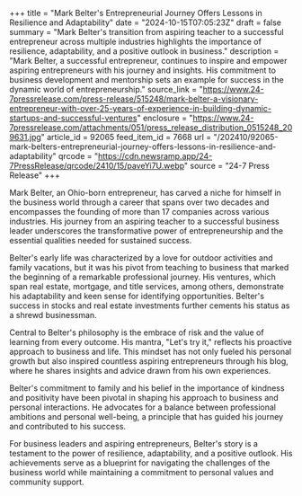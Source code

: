 +++
title = "Mark Belter's Entrepreneurial Journey Offers Lessons in Resilience and Adaptability"
date = "2024-10-15T07:05:23Z"
draft = false
summary = "Mark Belter's transition from aspiring teacher to a successful entrepreneur across multiple industries highlights the importance of resilience, adaptability, and a positive outlook in business."
description = "Mark Belter, a successful entrepreneur, continues to inspire and empower aspiring entrepreneurs with his journey and insights. His commitment to business development and mentorship sets an example for success in the dynamic world of entrepreneurship."
source_link = "https://www.24-7pressrelease.com/press-release/515248/mark-belter-a-visionary-entrepreneur-with-over-25-years-of-experience-in-building-dynamic-startups-and-successful-ventures"
enclosure = "https://www.24-7pressrelease.com/attachments/051/press_release_distribution_0515248_209631.jpg"
article_id = 92065
feed_item_id = 7668
url = "/202410/92065-mark-belters-entrepreneurial-journey-offers-lessons-in-resilience-and-adaptability"
qrcode = "https://cdn.newsramp.app/24-7PressRelease/qrcode/2410/15/paveYi7U.webp"
source = "24-7 Press Release"
+++

<p>Mark Belter, an Ohio-born entrepreneur, has carved a niche for himself in the business world through a career that spans over two decades and encompasses the founding of more than 17 companies across various industries. His journey from an aspiring teacher to a successful business leader underscores the transformative power of entrepreneurship and the essential qualities needed for sustained success.</p><p>Belter's early life was characterized by a love for outdoor activities and family vacations, but it was his pivot from teaching to business that marked the beginning of a remarkable professional journey. His ventures, which span real estate, mortgage, and title services, among others, demonstrate his adaptability and keen sense for identifying opportunities. Belter's success in stocks and real estate investments further cements his status as a shrewd businessman.</p><p>Central to Belter's philosophy is the embrace of risk and the value of learning from every outcome. His mantra, "Let's try it," reflects his proactive approach to business and life. This mindset has not only fueled his personal growth but also inspired countless aspiring entrepreneurs through his blog, where he shares insights and advice drawn from his own experiences.</p><p>Belter's commitment to family and his belief in the importance of kindness and positivity have been pivotal in shaping his approach to business and personal interactions. He advocates for a balance between professional ambitions and personal well-being, a principle that has guided his journey and contributed to his success.</p><p>For business leaders and aspiring entrepreneurs, Belter's story is a testament to the power of resilience, adaptability, and a positive outlook. His achievements serve as a blueprint for navigating the challenges of the business world while maintaining a commitment to personal values and community support.</p>